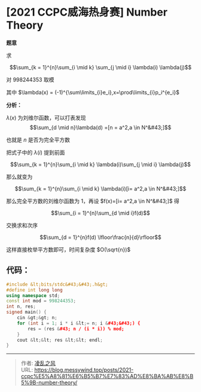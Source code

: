 # [2021 CCPC威海热身赛] Number Theory


**题意**

求

$$\sum_{k = 1}^{n}\sum_{i \mid k} \sum_{j \mid i} \lambda(i) \lambda(j)$$

对 $998244353$ 取模

其中 $\lambda(x) = (-1)^{\sum\limits_{i}e_i},x=\prod\limits_{i}p_i^{e_i}$

**分析：**

$\lambda(x)$ 为刘维尔函数，可以打表发现 $$\sum_{d \mid n}\lambda(d) =[n = a^2,a \in N^&#43;]$$

也就是 $n$ 是否为完全平方数

把式子中的 $\lambda(i)$ 提到前面

$$\sum_{k = 1}^{n}\sum_{i \mid k} \lambda(i)\sum_{j \mid i}  \lambda(j)$$

那么就变为

$$\sum_{k = 1}^{n}\sum_{i \mid k} \lambda(i)[i= a^2,a \in N^&#43;]$$

那么完全平方数的刘维尔函数为 $1$，再设 $f(x)=[i= a^2,a \in N^&#43;]$ 得

$$\sum_{i = 1}^{n}\sum_{d \mid i}f(d)$$

交换求和次序

$$\sum_{d = 1}^{n}f(d) \lfloor\frac{n}{d}\rfloor$$

这样直接枚举平方数即可，时间复杂度 $O(\sqrt{n})$

## 代码：
```cpp
#include &lt;bits/stdc&#43;&#43;.h&gt;
#define int long long
using namespace std;
const int mod = 998244353;
int n, res;
signed main() {
    cin &gt;&gt; n;
    for (int i = 1; i * i &lt;= n; i &#43;&#43;) {
        res = (res &#43; n / (i * i)) % mod;
    }
    cout &lt;&lt; res &lt;&lt; endl;
}
```

---

> 作者: [凌乱之风](https://github.com/messywind)  
> URL: https://blog.messywind.top/posts/2021-ccpc%E5%A8%81%E6%B5%B7%E7%83%AD%E8%BA%AB%E8%B5%9B-number-theory/  

